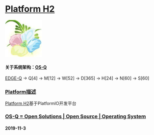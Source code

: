 ﻿# [Platform H2](https://github.com/OS-Q/H2)
[![sites](OS-Q/OS-Q.png)](http://www.OS-Q.com)
#### 关于系统架构：[OS-Q](https://github.com/OS-Q/OS-Q)
[EDGE-Q](https://github.com/OS-Q/EDGE-Q) -> Q[4] -> M[12] -> W[52] -> D[365] -> H[24] -> N[60] -> S[60]
### [Platform描述](https://github.com/OS-Q/H2/wiki) 

[Platform H2](https://github.com/OS-Q/H2)基于PlatformIO开发平台

### [OS-Q = Open Solutions | Open Source |  Operating System ](http://www.OS-Q.com/H2)
####  2019-11-3